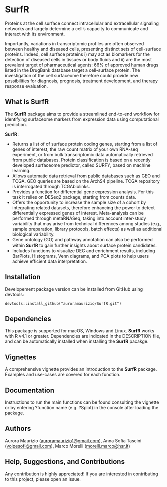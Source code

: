 # SurfR

Proteins at the cell surface connect intracellular and extracellular
 signaling networks and largely determine a cell’s capacity to 
communicate and interact with its environment. 

Importantly, variations in transcriptomic profiles are often observed
between healthy and diseased cells, presenting distinct sets 
of cell-surface proteins. Indeed, cell surface proteins 
i) may act as biomarkers for the detection of diseased cells
 in tissues or body fluids 
and 
ii) are the most prevalent target of pharmaceutical agents:
 66% of approved human drugs listed in the DrugBank database 
target a cell-surface protein. 
The investigation of the cell surfaceome therefore could 
provide new possibilities for diagnosis, prognosis, 
treatment development, and therapy response evaluation.



## What is SurfR

The **SurfR** package aims to provide a streamlined end-to-end workflow for 
identifying surfaceome markers from expression data using computational prediction.



**SurfR** :

-   Returns a list of of surface protein coding genes, starting from 
    a list of genes of interest, the raw count matrix of your own
    RNA-seq experiment, or from bulk transcriptomic data 
    automatically retrieved from public databases. Protein classification 
    is based on a recently developed surfaceome predictor, 
    called SURFY, based on machine learning. 
-   Allows automatic data retrieval from public databases such as 
    GEO and TCGA. GEO queries are based on the ArchS4 pipeline. 
    TCGA repository is interrogated through TCGAbiolinks.
-   Provides a function for differential gene expression analysis. 
    For this task it relies on DESeq2 package, starting from counts data. 
-   Offers the opportunity to increase the sample size of a cohort
    by integrating related datasets, therefore enhancing the power
    to detect differentially expressed genes of interest. 
    Meta-analysis can be performed through metaRNASeq, taking into
    account inter-study variability that may arise from technical
    differences among studies (e.g., sample preparation, library
    protocols, batch effects) as well as additional biological
    variability.
-   Gene ontology (GO) and pathway annotation can also be performed
    within **SurfR** to gain further insights about surface protein
    candidates.
-   Includes functions to visualize DEG and enrichment results,
    including BarPlots, Histograms, Venn diagrams, and PCA plots to help 
    users achieve efficient data interpretation.



## Installation


Developement package version can be installed from GitHub using devtools:
```
devtools::install_github("auroramaurizio/SurfR.git")
```


## Dependencies
This package is supported for macOS, Windows and Linux. 
**SurfR** works with R v4.1 or greater.
Dependencies are indicated in the DESCRIPTION file, and can be 
automatically installed when installing the **SurfR** pacakge. 

## Vignettes

A comprehensive vignette provides an introduction to the **SurfR** package. 
Examples and use-cases are covered for each function.


## Documentation

Instructions to run the main functions can be found consulting the vignette
 or by entering ?function name (e.g. ?Splot) in the console after loading the package.


## Authors

Aurora Maurizio (auroramaurizio1@gmail.com), 
Anna Sofia Tascini (volpesofi@gmail.com), 
Marco Morelli (morelli.marco@hsr.it)


## Help, Suggestions, and Contributions

Any contribution is highly appreciated! 
If you are interested in contributing to this project, please open an issue.

